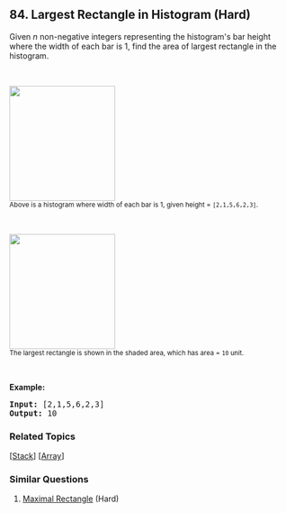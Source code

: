 <!--|This file generated by command(leetcode description); DO NOT EDIT.    |-->
<!--+----------------------------------------------------------------------+-->
<!--|@author    Openset <openset.wang@gmail.com>                           |-->
<!--|@link      https://github.com/openset                                 |-->
<!--|@home      https://github.com/openset/leetcode                        |-->
<!--+----------------------------------------------------------------------+-->

## 84. Largest Rectangle in Histogram (Hard)

<p>Given <em>n</em> non-negative integers representing the histogram&#39;s bar height where the width of each bar is 1, find the area of largest rectangle in the histogram.</p>

<p>&nbsp;</p>

<p><img src="https://assets.leetcode.com/uploads/2018/10/12/histogram.png" style="width: 188px; height: 204px;" /><br />
<small>Above is a histogram where width of each bar is 1, given height = <code>[2,1,5,6,2,3]</code>.</small></p>

<p>&nbsp;</p>

<p><img src="https://assets.leetcode.com/uploads/2018/10/12/histogram_area.png" style="width: 188px; height: 204px;" /><br />
<small>The largest rectangle is shown in the shaded area, which has area = <code>10</code> unit.</small></p>

<p>&nbsp;</p>

<p><strong>Example:</strong></p>

<pre>
<strong>Input:</strong> [2,1,5,6,2,3]
<strong>Output:</strong> 10
</pre>


### Related Topics
[[Stack](https://github.com/openset/leetcode/tree/master/tag/stack/README.md)] [[Array](https://github.com/openset/leetcode/tree/master/tag/array/README.md)] 

### Similar Questions
  1. [Maximal Rectangle](https://github.com/openset/leetcode/tree/master/problems/maximal-rectangle) (Hard)
